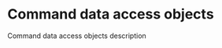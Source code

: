 [//]: # (40, Command objects)

# Command data access objects

Command data access objects description
